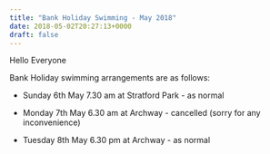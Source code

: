 ```yaml
---
title: "Bank Holiday Swimming - May 2018"
date: 2018-05-02T20:27:13+0000
draft: false
---
```

Hello Everyone

Bank Holiday swimming arrangements are as follows:



- Sunday 6th May 7.30 am at Stratford Park - as normal

- Monday 7th May 6.30 am at Archway - cancelled (sorry for any inconvenience)

- Tuesday 8th May 6.30 pm at Archway - as normal


